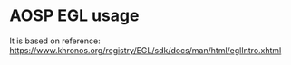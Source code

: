 # AOSP EGL usage

It is based on reference: https://www.khronos.org/registry/EGL/sdk/docs/man/html/eglIntro.xhtml
